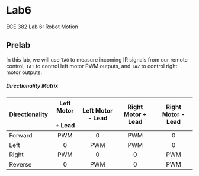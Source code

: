 Lab6
====

ECE 382 Lab 6: Robot Motion


## Prelab
In this lab, we will use `TA0` to measure incoming IR signals from our remote control, `TA1` to control left motor PWM outputs, and `TA2` to control right motor outputs.

##### Directionality Matrix
| Directionality | Left Motor <br></br> + Lead | Left Motor - Lead | Right Motor + Lead | Right Motor - Lead |
|----------------|:-----------------:|:-----------------:|:------------------:|:------------------:|
| Forward        |        PWM        |         0         |         PWM        |          0         |
| Left           |         0         |        PWM        |         PWM        |          0         |
| Right          |        PWM        |         0         |          0         |         PWM        |
| Reverse        |         0         |        PWM        |          0         |         PWM        |
